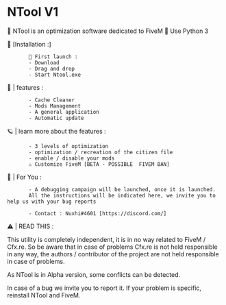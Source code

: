 # NTool V1

🦞 NTool is an optimization software dedicated to FiveM
🐛 Use Python 3

🔑 [Installation :]

           🎉 First launch :
           - Download
           - Drag and drop
           - Start Ntool.exe

           
🍇 | features : 

           - Cache Cleaner
           - Mods Management
           - A general application
           - Automatic update

🪐 | learn more about the features :

           - 3 levels of optimization
           - optimization / recreation of the citizen file
           - enable / disable your mods
           ⚠️ Customize FiveM [BETA - POSSIBLE  FIVEM BAN] 

           
           
📣 | For You :

           - A debugging campaign will be launched, once it is launched.
           All the instructions will be indicated here, we invite you to help us with your bug reports
           
           - Contact : Nuxhi#4601 [https://discord.com/]
           
⚠️ | READ THIS  :
           
This utility is completely independent, it is in no way related to FiveM / Cfx.re.
So be aware that in case of problems Cfx.re is not held responsible in any way, the authors / contributor of the project are not held responsible in case of problems.

As NTool is in Alpha version, some conflicts can be detected.
 
In case of a bug we invite you to report it.
If your problem is specific, reinstall NTool and FiveM.  
